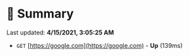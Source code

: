 # 📖 Summary
Last updated: **4/15/2021, 3:05:25 AM**

- `GET` [https://google.com](https://google.com) - **Up** (139ms)
